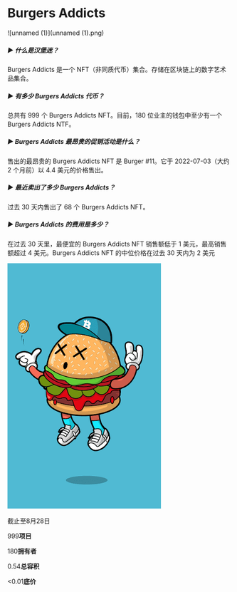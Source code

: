 # Burgers Addicts

![unnamed (1)](unnamed (1).png)

##### ▶ 什么是汉堡迷？

Burgers Addicts 是一个 NFT（非同质代币）集合。存储在区块链上的数字艺术品集合。

##### ▶ 有多少 Burgers Addicts 代币？

总共有 999 个 Burgers Addicts NFT。目前，180 位业主的钱包中至少有一个 Burgers Addicts NTF。

##### ▶ Burgers Addicts 最昂贵的促销活动是什么？

售出的最昂贵的 Burgers Addicts NFT 是 Burger #11。它于 2022-07-03（大约 2 个月前）以 4.4 美元的价格售出。

##### ▶ 最近卖出了多少 Burgers Addicts？

过去 30 天内售出了 68 个 Burgers Addicts NFT。

##### ▶ Burgers Addicts 的费用是多少？

在过去 30 天里，最便宜的 Burgers Addicts NFT 销售额低于 1 美元，最高销售额超过 4 美元。Burgers Addicts NFT 的中位价格在过去 30 天内为 2 美元

![unnamed](unnamed.png)

截止至8月28日

999**项目**

180**拥有者**

0.54**总容积**

<0.01**底价**
